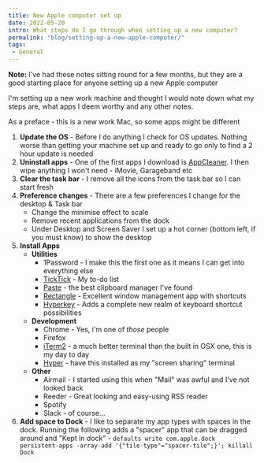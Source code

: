 ```yaml
---
title: New Apple computer set up
date: 2022-05-20
intro: What steps do I go through when setting up a new computer?
permalink: "blog/setting-up-a-new-apple-computer/"
tags:
 - General
---
```


<div class="info"><p><strong>Note:</strong> I've had these notes sitting round for a few months, but they are a good starting place for anyone setting up a new Apple computer</p></div>

I'm setting up a new work machine and thought I would note down what my steps are, what apps I deem worthy and any other notes.

As a preface - this is a new work Mac, so some apps might be different

1. **Update the OS** - Before I do anything I check for OS updates. Nothing worse than getting your machine set up and ready to go only to find a 2 hour update is needed
2. **Uninstall apps** - One of the first apps I download is [AppCleaner](https://freemacsoft.net/appcleaner/). I then wipe anything I won't need - iMovie, Garageband etc
3. **Clear the task bar** - I remove all the icons from the task bar so I can start fresh
4. **Preference changes** - There are a few preferences I change for the desktop & Task bar
   - Change the minimise effect to scale
   - Remove recent applications from the dock
   - Under Desktop and Screen Saver I set up a hot corner (bottom left, if you must know) to show the desktop
5. **Install Apps**
   - **Utilities**
      - 1Password - I make this the first one as it means I can get into everything else
      - [TickTick](https://ticktick.com/) - My to-do list
      - [Paste](https://pasteapp.com/) - the best clipboard manager I've found
      - [Rectangle](https://rectangleapp.com/) - Excellent window management app with shortcuts
      - [Hyperkey](https://hyperkey.app/) - Adds a complete new realm of keyboard shortcut possibilities
   - **Development**
      - Chrome - Yes, i'm one of _those_ people
      - Firefox
      - [iTerm2](https://iterm2.com/) - a much better terminal than the built in OSX one, this is my day to day
      - [Hyper](https://hyper.is/) - have this installed as my "screen sharing" terminal
   - **Other**
      - Airmail - I started using this when "Mail" was awful and I've not looked back
      - Reeder - Great looking and easy-using RSS reader
      - Spotify
      - Slack - of course...
6. **Add space to Dock** - I like to separate my app types with spaces in the dock. Running the following adds a "spacer" app that can be dragged around and "Kept in dock" - `defaults write com.apple.dock persistent-apps -array-add '{"tile-type"="spacer-tile";}'; killall Dock`
